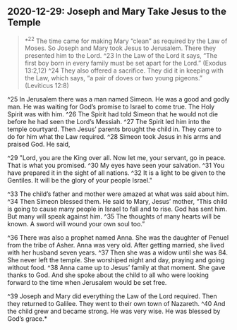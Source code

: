 ## 2020-12-29: Joseph and Mary Take Jesus to the Temple

>*<sup>22</sup> The time came for making Mary “clean” as required by the Law of Moses. So Joseph and Mary took Jesus to Jerusalem. There they presented him to the Lord. ^23 In the Law of the Lord it says, “The first boy born in every family must be set apart for the Lord.” (Exodus 13:2,12) ^24 They also offered a sacrifice. They did it in keeping with the Law, which says, “a pair of doves or two young pigeons.” (Leviticus 12:8)

^25 In Jerusalem there was a man named Simeon. He was a good and godly man. He was waiting for God’s promise to Israel to come true. The Holy Spirit was with him. ^26 The Spirit had told Simeon that he would not die before he had seen the Lord’s Messiah. ^27 The Spirit led him into the temple courtyard. Then Jesus’ parents brought the child in. They came to do for him what the Law required. ^28 Simeon took Jesus in his arms and praised God. He said,

^29 "Lord, you are the King over all. Now let me, your servant, go in peace. That is what you promised.
^30 My eyes have seen your salvation.
^31 You have prepared it in the sight of all nations.
^32 It is a light to be given to the Gentiles. It will be the glory of your people Israel."

^33 The child’s father and mother were amazed at what was said about him. ^34 Then Simeon blessed them. He said to Mary, Jesus’ mother, “This child is going to cause many people in Israel to fall and to rise. God has sent him. But many will speak against him. ^35 The thoughts of many hearts will be known. A sword will wound your own soul too.”

^36 There was also a prophet named Anna. She was the daughter of Penuel from the tribe of Asher. Anna was very old. After getting married, she lived with her husband seven years. ^37 Then she was a widow until she was 84. She never left the temple. She worshiped night and day, praying and going without food. ^38 Anna came up to Jesus’ family at that moment. She gave thanks to God. And she spoke about the child to all who were looking forward to the time when Jerusalem would be set free.

^39 Joseph and Mary did everything the Law of the Lord required. Then they returned to Galilee. They went to their own town of Nazareth. ^40 And the child grew and became strong. He was very wise. He was blessed by God’s grace.*
